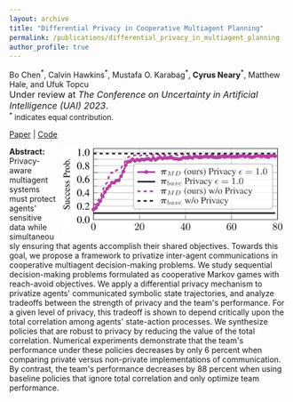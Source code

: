 ```yaml
---
layout: archive
title: "Differential Privacy in Cooperative Multiagent Planning"
permalink: /publications/differential_privacy_in_multiagent_planning
author_profile: true
---
```


Bo Chen<sup>\*</sup>, Calvin Hawkins<sup>\*</sup>, Mustafa O. Karabag<sup>\*</sup>, **Cyrus Neary**<sup>\*</sup>, Matthew Hale, and Ufuk Topcu<br><span style="font-size:12pt">Under review at *The Conference on Uncertainty in Artificial Intelligence (UAI) 2023*.</span><br><span style="font-size:10pt;"> <sup>*</sup> indicates equal contribution. </span>

[Paper](https://arxiv.org/abs/2301.08811) \| [Code](https://github.com/cyrusneary/differential_privacy_in_mas)

<img 
src="/images/differential_privacy_results_screenshot.png" 
width=400 
style="float: right; margin-left: 10px; margin-right: 10px;">

**Abstract:** Privacy-aware multiagent systems must protect agents' sensitive data while simultaneously ensuring that agents accomplish their shared objectives. Towards this goal, we propose a framework to privatize inter-agent communications in cooperative multiagent decision-making problems. We study sequential decision-making problems formulated as cooperative Markov games with reach-avoid objectives. We apply a differential privacy mechanism to privatize agents' communicated symbolic state trajectories, and analyze tradeoffs between the strength of privacy and the team's performance. For a given level of privacy, this tradeoff is shown to depend critically upon the total correlation among agents' state-action processes. We synthesize policies that are robust to privacy by reducing the value of the total correlation. Numerical experiments demonstrate that the team's performance under these policies decreases by only 6 percent when comparing private versus non-private implementations of communication. By contrast, the team's performance decreases by 88 percent when using baseline policies that ignore total correlation and only optimize team performance.